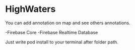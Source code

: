 # HighWaters

You can add annotation on map and see others annotations.

-Firebase Core
-Firebase Realtime Database

Just write pod install to your terminal after folder path.
